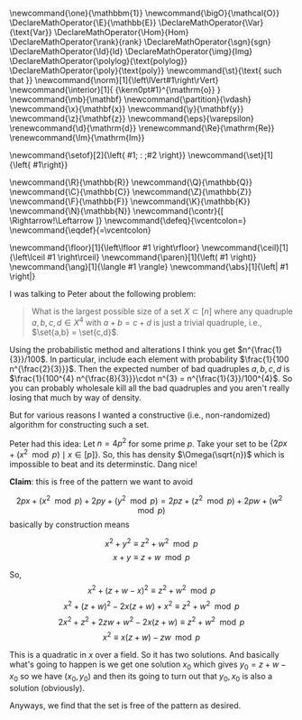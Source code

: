 \newcommand{\one}{\mathbbm{1}}
\newcommand{\bigO}{\mathcal{O}}
\DeclareMathOperator{\E}{\mathbb{E}}
\DeclareMathOperator{\Var}{\text{Var}}
\DeclareMathOperator{\Hom}{Hom}
\DeclareMathOperator{\rank}{rank}
\DeclareMathOperator{\sgn}{sgn}
\DeclareMathOperator{\Id}{Id}
\DeclareMathOperator{\img}{Img}
\DeclareMathOperator{\polylog}{\text{polylog}}
\DeclareMathOperator{\poly}{\text{poly}}
\newcommand{\st}{\text{ such that }}
\newcommand{\norm}[1]{\left\lVert#1\right\rVert}
\newcommand{\interior}[1]{ {\kern0pt#1}^{\mathrm{o}} }
\newcommand{\mb}{\mathbf}
\newcommand{\partition}{\vdash}
\newcommand{\x}{\mathbf{x}}
\newcommand{\y}{\mathbf{y}}
\newcommand{\z}{\mathbf{z}}
\newcommand{\eps}{\varepsilon}
\renewcommand{\d}{\mathrm{d}}
\renewcommand{\Re}{\mathrm{Re}}
\renewcommand{\Im}{\mathrm{Im}}

\newcommand{\setof}[2]{\left\{ #1\; : \;#2 \right\}}
\newcommand{\set}[1]{\left\{ #1\right\}}

\newcommand{\R}{\mathbb{R}}
\newcommand{\Q}{\mathbb{Q}}
\newcommand{\C}{\mathbb{C}}
\newcommand{\Z}{\mathbb{Z}}
\newcommand{\F}{\mathbb{F}}
\newcommand{\K}{\mathbb{K}}
\newcommand{\N}{\mathbb{N}}
\newcommand{\contr}{\[ \Rightarrow\!\Leftarrow \]}
\newcommand{\defeq}{\vcentcolon=}
\newcommand{\eqdef}{=\vcentcolon}

\newcommand{\floor}[1]{\left\lfloor #1 \right\rfloor}
\newcommand{\ceil}[1]{\left\lceil #1 \right\rceil}
\newcommand{\paren}[1]{\left( #1 \right)}
\newcommand{\ang}[1]{\langle #1 \rangle}
\newcommand{\abs}[1]{\left| #1 \right|}


I was talking to Peter about the following problem:

> What is the largest possible size of a set $X\subset [n]$ where
any quadruple $a,b,c,d\in X^4$ with $a+b=c+d$ is just a trivial
quadruple, i.e., $\set{a,b} = \set{c,d}$.

Using the probabilistic method and alterations I think you get $n^{\frac{1}{3}}/100$.
In particular, include each element with probability
$\frac{1}{100 n^{\frac{2}{3}}}$. Then the expected number of bad
quadruples $a,b,c,d$ is  $\frac{1}{100^{4} n^{\frac{8}{3}}}\cdot n^{3} =
n^{\frac{1}{3}}/100^{4}$. So you can probably wholesale kill all
the bad quadruples and you aren't really losing that much by way
of density.

But for various reasons I wanted a constructive (i.e.,
non-randomized) algorithm for constructing such a set. 

Peter had this idea:
Let $n=4p^{2}$ for some prime $p$.
Take your set to be $\{2px + (x^2 \mod p)\mid x\in [p]\}$.
So, this has density $\Omega(\sqrt{n})$ which is impossible
to beat and its determinstic. Dang nice!

**Claim**: this is free of the pattern we want to avoid

$$2px+(x^2 \mod p) + 2py + (y^2 \mod p) = 2pz+(z^2 \mod p) + 2pw + (w^2 \mod p)$$ basically by construction
means

$$x^2+y^2 \equiv z^2+w^2 \mod p$$
$$x+y \equiv z+w \mod p$$

So,
$$x^2+(z+w-x)^2 \equiv z^2+w^2 \mod p$$
$$x^2+(z+w)^2-2x(z+w)+x^2 \equiv z^2+w^2 \mod p$$
$$2x^2+z^2+2zw+w^2-2x(z+w) \equiv z^2+w^2 \mod p$$
$$x^2 \equiv x(z+w)-zw \mod p$$

This is a quadratic in $x$ over a field. So it has two solutions.
And basically what's going to happen is we get one solution $x_0$
which gives $y_0=z+w-x_0$ so we have $(x_0,y_0)$ and then its
going to turn out that $y_0,x_0$ is also a solution (obviously).

Anyways, we find that the set is free of the pattern as desired.

